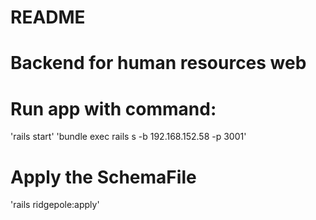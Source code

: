 # README

# Backend for human resources web

# Run app with command:
  'rails start'
  'bundle exec rails s -b 192.168.152.58 -p 3001'

# Apply the SchemaFile
  'rails ridgepole:apply'